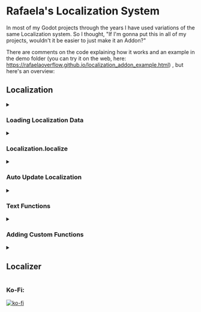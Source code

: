 # Rafaela's Localization System

In most of my Godot projects through the years I have used variations of the same Localization system.
So I thought, "If I'm gonna put this in all of my projects, wouldn't it be easier to just make it an Addon?"

There are comments on the code explaining how it works and an example in the demo folder (you can try it on the web, here: https://rafaelaoverflow.github.io/localization_addon_example.html) , but here's an overview:


## Localization

<details><summary><h3>Loading Localization Data</h3></summary> 

You can set the localization data manually

	Localization.loc_data = {localization data inside here}

Or use the very handy Localization.load_localization method! (to use it you must store your Localization as files in the JSON format (they don't need to end in ".json" though))

	Localization.load_localization(language id, array of folders where localization is located (default = ["res://localization/"]))
By default it will expect a format like this:

	{
		"id":language id here,
		"loc":{
			localization data here
		}
	}
But what if your files are organized like this?

	{
		"info":{
			"id":language id here
		}
		"data":{
			localization data
		}
	}
Then you can: 

	Localization.load_localization(language id, array with localizations folder, "info.id","data")

However, what if instead of having the language id in your localization file, each language has a folder? And also the files are like this?

	{
		localization data
	}
Then you should:

	Localization.load_localization("",\[localization folder of the language you want\],"","")
</details>
<details><summary><h3>Localization.localize</h3></summary>

Here is where the magic happens.
You can call with just the id: 

	Localization.localize("ui.main_menu.button.new_game")
Or with arguments as well: 

	Localization.localize("ui.hud.health_display",{"hp":50})

Let's say your localization data is like this:

	{
		"nothing":"nothing"
		"show_number":"{{%::number}}",
		"animal":"{{locmap::animal_map::animal}}"
		"animal_map":{
			"cow":"cow",
			"sheep":"sheep"
		}
	}
Then:

	Localization.localize("nothing") -> "nothing"
	Localization.localize("show_number",{"number":5}) -> "5"
	Localization.localize("animal",{"animal":"cow"}) -> "cow"
</details>
<details><summary><h3>Auto Update Localization</h3></summary>

When you use Localization.load_localization, after it finishes it calls Localization.emit_update() which emits a signal.
You can connect a function to the signal with Localization.connect_signal(function).

So you could have a script like this:

	extends Control

	@onready var new_game_button = $VBoxContainer/NewGameButton

	func _ready():
		Localization.connect_signal(update_localization)

	func update_localization() -> void:
		new_game_button.text = Localization.localize("ui.main_menu.")
And it will automatically update when the language is changed!
You can also manually call Localization.emit_update() any time you want!
</details>
<details><summary><h3>Text Functions</h3></summary>

Here's the most fun part!
You already seem some ("%" and "locmap") at the Localization.localize section.
Basically, when you call localize, it doesn't return the raw localization text, it processes it first.
During processing it replaces your functions with its return.
A function starts with "{{" and ends with "}}" and you can even have functions inside functions!

	Localization.process_text("{{bbcode::font_size=50::{{bbcode::color=red::test}}}}") -> "[font_size=50][color=red]test[/color][/font_size]"
A function's arguments are split with "::"

if you don't like "{{", "::" and "}}", then you can:

	Localization.set_open(replacement for "{{")
	Localization.set_close(replacement for "}}")
	Localization.set_split(replacement for "::")

You can add your own functions if you want (you can see how in the section after this one).
Here are the functions that come with the addon:

#### \#
This always returns an empty string ("")
So you can use it to write comments on the text:

	"test blah blah blah {{#::nobody will be able to see this}}" -> "test blah blah blah"

#### %

	args = {"value":5.5}
	"{{%::value}}" -> "%s" % value -> "5.5"
	"{{%::value::%d}}" -> "%d" % value -> "5"

#### bbcode
(Remember to enable BBCode on the RichTextLabel)

	"{{bbcode::b::test}}" -> "[b]test[/b]"
	"{{bbcode::color=red::test}}" -> "[color=red]test[/color]"
	args = {"size":30}
	"{{bbcode::font_size=$size::test}}" -> "[font_size=30]test[/font_size]"

#### cap
Capitalizes

	"{{cap::test}}" -> "Test"

#### compare

	args = {"value":5}
	"{{compare::value::==::5::Yes::No}}" -> "Yes"
	"{{compare::value::==::6::Yes::No}}" -> "No"
	"{{compare::value::!=::5::Yes::No}}" -> "No"
	"{{compare::value::!=::6::Yes::No}}" -> "Yes"
	"{{compare::value::>=::5::Yes::No}}" -> "Yes"
	"{{compare::value::>=::6::Yes::No}}" -> "No"
	"{{compare::value::>::5::Yes::No}}" -> "No"
	"{{compare::value::>::4::Yes::No}}" -> "Yes"
	"{{compare::value::<=::5::Yes::No}}" -> "Yes"
	"{{compare::value::<=::4::Yes::No}}" -> "No"
	"{{compare::value::<::5::Yes::No}}" -> "No"
	"{{compare::value::<::6::Yes::No}}" -> "Yes"

#### if
	args = {"value":true}
	"{{if::value::Yes}}" -> "Yes"
	"{{if::value::Yes::No}}" -> "No"
	args = {"value":false}
	"{{if::value::Yes}}" -> ""
	"{{if::value::Yes::No}}" -> "No"

#### loc

	loc_data = {
		"thing": "the thing"
		"things":{
			"0":"thing 0",
			"1":"thing 1",
			"%":"thing {{%::thing}}"
		}
	}
	"{{loc::thing}}" -> localizes thing -> "the thing"
	"{{loc::things.0}}" -> localizes things.0 -> "thing 0"
	args = {"loc_id":"things.%","thing":5}
	"{{loc::$loc_id}}" -> localizes things.% -> "thing {{%::thing}}" -> "thing 5"

#### locmap

	loc_data = {
		"animal_map":{
			"cow":"The Cow",
			"sheep":"The Sheep"
		}
	}
	args = {"animal":"cow"}
	"{{locmap::animal_map::animal}}" -> localizes animal_map.cow -> "The Cow"

#### !locmap

	loc_data = {
		"cow":{
			"sound":"moo"
		},
		"sheep":{
			"sound":"bah"
		}
	}
	args = {"animal":"cow"}
	"{{!locmap::sound::animal}}" -> localizes cow.sound -> "moo"

#### locmap!

	loc_data = {
		"animal_map" : {
			"cow":{
				"sound":"moo"
			},
			"sheep":{
				"sound":"bah"
			}
		}
	}
	args = {"animal":"cow"}
	"{{!locmap::animal_map::animal::sound}}" -> localizes animal_map.cow.sound -> "moo"

#### locarr

	loc_data = {
		"person_desc": "Name: {{%::person.name}} | Age: {{%::person.age}}" 
	}
	args = {
		"people" = [
			{"name":"John","age":20},
			{"name":"Rafaela","age":22}
		]
	}
	"{{locarr::person_desc::people::person::\n}}" -> "Name: John | Age: 20\nName: Rafaela | Age: 22"

#### locdict

	loc_data = {
		"person_desc": "Name: {{%::name}} | Age: {{%::age}}" 
	}
	args = {
		"people" = {
			"John":20,
			"Rafaela":22
		}
	}
	"{{locdict::person_desc::people::name::age::\n}}" -> "Name: John | Age: 20\nName: Rafaela | Age: 22"

#### map

	args = {"animal":"cow"}
	"{{map::animal::cow==moo::chicken==noise chicken makes}}" -> "moo"

#### quote

	"{{quote::test}}" -> "\"test\""

#### random

	"{{random::Italy::France::Türkiye}}" -> could be any of these: "Italy", "France" or "Türkiye"

#### range

	args = {"value":50}
	"{{range::value::20--A::40--B::50--C::60--D::E}}" -> "C"
	args = {"value":51}
	"{{range::value::20--A::40--B::50--C::60--D::E}}" -> "D"
	args = {"value":61}
	"{{range::value::20--A::40--B::50--C::60--D::E}}" -> "E"
	args = {"value":0}
	"{{range::value::20--A::40--B::50--C::60--D::E}}" -> "A"
</details>
<details><summary><h3>Adding Custom Functions</h3></summary>

You can use Localization.register_function to add a custom function.

	Localization.register_function(function id, function)

It's important to remember that the function always takes two parameters: post and args
Post is everything after the first split ("::") so the post of "{{bbcode::font_size=50::text}}", would be "font_size=50::text"
Args is the arguments you used when calling Localization.localize plus the global arguments

	Localization.localize(localization id, dictionary containing the arguments (AKA args) here)
	(Doing Localization.localize(localization id) is the same as Localization.localize(localization id, {}))

To add a global argument you can:

	Localization.add_global_arg(argument id, argument)

#### RECURSIVE GET AND MAYBE GET

Let's say we want to make a function that returns PI multiplied by a value:

	Localization.register_function("pitimes", func(post,args):
		return "%s" % (PI*post.to_float())
	)
	Localization.process_text("{{pitimes::5}}") -> "15.708"
But what if we want to get the value from an argument?

	Localization.register_function("pitimes", func(post,args):
		post = Localization.recursive_get(post,args)
		if post is String: post = post.to_float()
		return "%s" % (PI*post)
	)
Why recursive_get instead of simply args.get(post)?

	with normal get you can only do this:
	Localization.process_text("{{pitimes::value}}",{"value":5}) -> "15.708"
	with recursive_get you can also do this:
	Localization.process_text("{{pitimes::test.value}}",{"test":{"value":5}}) -> "15.708"
Okay, but what if sometimes I want to get the value from an argument and sometimes just get a value I wrote?

	Localization.register_function("pitimes", func(post,args):
		post = Localization.maybe_get(post,args)
		if post is String: post = post.to_float()
		return "%s" % (PI*post)
	)
	Localization.process_text("{{pitimes::5}}") -> "15.708"
	Localization.process_text("{{pitimes::$value}}",{"value":5}) -> "15.708"
	Localization.process_text("{{pitimes::$test.value}}",{"test":{"value":5}}) -> "15.708"

#### POST SPLITTING

Let's say you want a function that repeats something a certain amount of times:

	Localization.register_function("repeat",func(post,args):
		var x = Localization.post_split(post)
		var text = Localization.maybe_get(x[0],args)
		var amount = Localization.maybe_get(x[1],args)
		if amount is String: amount = amount.to_int()
		return text[0].repeat(amount)
	)
	Localization.process_text("{{repeat::test::2}}") -> "testtest"
	Localization.process_text("{{repeat::$0::$1}}",{"0":"test","1":2}) -> "testtest"
	Localization.process_text("{{repeat::{{pitimes::5}}::2}}") -> "15.70815.708"
Now, why didn't I use the default split function?

	"{{repeat::{{pitimes::5}}::2}}" -> post = {{pitimes::5}}::2
	post.split(LOCALIZATION.SPLIT) -> ["{{pitimes",    "5}}",    "2"] WRONG, BREAKS THINGS
	Localization.post_split(post) -> ["{{pitimes::5}}",    "2"] CORRECT, WORKS PERFECTLY

#### Recommendation

I would recommend you register functions before loading localization if you don't want a bunch of ERROR: MISSING FUNCTION on your games text!
You could do something like this:

	func _ready() -> void:
		initialize_localization()

	func initialize_localization() -> void:
		Localization.register_function(id, function)
		Localization.register_function(id2, function2)
		Localization.register_function(id3, function3)
		Localization.register_function(id4, function4)
		Localization.register_function(id5, function5)
		Localization.add_global_arg("main",self)
		Localization.load_localization(language_id)

</details>

<details><summary><h2>Localizer</h2></summary>

A simple node that automatically updates the localization of nodes.
It exports a dictionary where the keys are nodes and the values are PackedStringArrays.

Let's say you have a button. You have localization for its "text" variable and for its "tooltip_text" variable.
The id of the text localization is "ui.button" and the id of the tooltip_text localization is "ui.tooltip.button".
Then you: 

-Add a Localizer node to the scene

-Add the button as a key

-Then you insert in the array "text", "ui.button", "tooltip_text" and "ui.tooltip.button" (it's always the name of a variable followed by a localization id)

-It is done (don't forget to press "Add Key/Value Pair")

</details>

### Ko-Fi:
[![ko-fi](https://ko-fi.com/img/githubbutton_sm.svg)](https://ko-fi.com/E1E4Y5I7B)